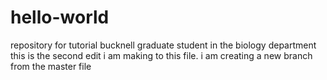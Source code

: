 # hello-world
repository for tutorial
bucknell graduate student in the biology department
this is the second edit i am making to this file. i am creating a new branch from the master file
